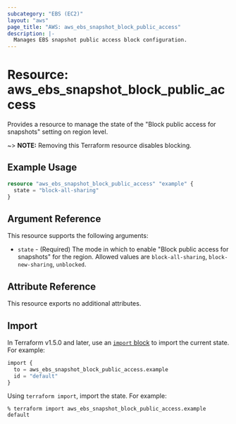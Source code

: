 ```yaml
---
subcategory: "EBS (EC2)"
layout: "aws"
page_title: "AWS: aws_ebs_snapshot_block_public_access"
description: |-
  Manages EBS snapshot public access block configuration.
---
```


# Resource: aws_ebs_snapshot_block_public_access

Provides a resource to manage the state of the "Block public access for snapshots" setting on region level.

~> **NOTE:** Removing this Terraform resource disables blocking.

## Example Usage

```terraform
resource "aws_ebs_snapshot_block_public_access" "example" {
  state = "block-all-sharing"
}
```

## Argument Reference

This resource supports the following arguments:

* `state` - (Required) The mode in which to enable "Block public access for snapshots" for the region. Allowed values are `block-all-sharing`, `block-new-sharing`, `unblocked`.

## Attribute Reference

This resource exports no additional attributes.

## Import

In Terraform v1.5.0 and later, use an [`import` block](https://developer.hashicorp.com/terraform/language/import) to import the current state. For example:

```terraform
import {
  to = aws_ebs_snapshot_block_public_access.example
  id = "default"
}
```

Using `terraform import`, import the state. For example:

```console
% terraform import aws_ebs_snapshot_block_public_access.example default
```
